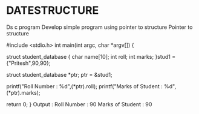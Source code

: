 # DATESTRUCTURE
Ds c program 
Develop simple program using pointer to structure
Pointer to structure

#include <stdio.h>
int main(int argc, char *argv[])
{

struct student_database {
    char name[10];
    int roll;
    int marks;
}stud1 = {"Pritesh",90,90};

struct student_database *ptr;
ptr = &stud1;

printf("Roll Number : %d",(*ptr).roll);
printf("Marks of Student : %d",(*ptr).marks);

return 0;
}
Output :
Roll Number : 90
Marks of Student : 90
